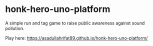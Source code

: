 # honk-hero-uno-platform

A simple run and tag game to raise public awareness against sound pollution.

Play here: https://asadullahrifat89.github.io/honk-hero-uno-platform/